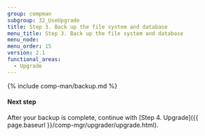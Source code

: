 ```yaml
---
group: compman
subgroup: 32_UseUpgrade
title: Step 3. Back up the file system and database
menu_title: Step 3. Back up the file system and database
menu_node:
menu_order: 15
version: 2.1
functional_areas:
  - Upgrade
---
```


{% include comp-man/backup.md %}

#### Next step

After your backup is complete, continue with [Step 4. Upgrade]({{ page.baseurl }}/comp-mgr/upgrader/upgrade.html).

